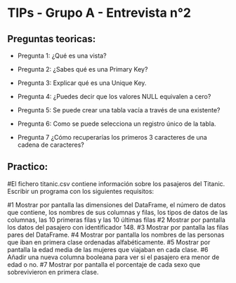 # TIPs - Grupo A - Entrevista n°2 


## Preguntas teoricas:


* Pregunta 1: ¿Qué es una vista?

* Pregunta 2: ¿Sabes qué es una Primary Key?

* Pregunta 3: Explicar qué es una Unique Key.

* Pregunta 4: ¿Puedes decir que los valores NULL equivalen a cero?

* Pregunta 5: Se puede crear una tabla vacía a través de una existente?

* Pregunta 6: Como se puede selecciona un registro único de la tabla. 

* Pregunta 7 ¿Cómo recuperarías los primeros 3 caracteres de una cadena de caracteres?

## Practico: 
#El fichero titanic.csv contiene información sobre los pasajeros del Titanic. Escribir un programa con los siguientes requisitos:


#1 Mostrar por pantalla las dimensiones del DataFrame, el número de datos que contiene, los nombres de sus columnas y filas, los tipos de datos de las columnas, las 10 primeras filas y las 10 últimas filas
#2 Mostrar por pantalla los datos del pasajero con identificador 148.
#3 Mostrar por pantalla las filas pares del DataFrame.
#4 Mostrar por pantalla los nombres de las personas que iban en primera clase ordenadas alfabéticamente.
#5 Mostrar por pantalla la edad media de las mujeres que viajaban en cada clase.
#6 Añadir una nueva columna booleana para ver si el pasajero era menor de edad o no.
#7 Mostrar por pantalla el porcentaje de cada sexo que sobrevivieron en primera clase.
